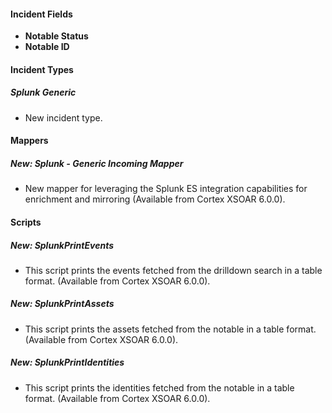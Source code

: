 
#### Incident Fields
- **Notable Status**
- **Notable ID**

#### Incident Types
##### Splunk Generic
  - New incident type.

#### Mappers
##### New: Splunk - Generic Incoming Mapper
- New mapper for leveraging the Splunk ES integration capabilities for enrichment and mirroring (Available from Cortex XSOAR 6.0.0).

#### Scripts
##### New: SplunkPrintEvents
- This script prints the events fetched from the drilldown search in a table format. (Available from Cortex XSOAR 6.0.0).
##### New: SplunkPrintAssets
- This script prints the assets fetched from the notable in a table format. (Available from Cortex XSOAR 6.0.0).
##### New: SplunkPrintIdentities
- This script prints the identities fetched from the notable in a table format. (Available from Cortex XSOAR 6.0.0).
